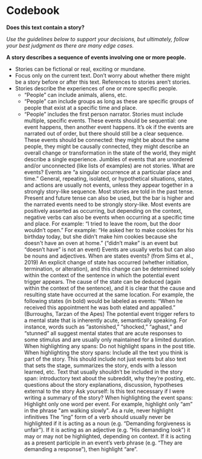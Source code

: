 # Codebook

**Does this text contain a story?**

*Use the guidelines below to support your decisions, but ultimately, follow your best judgment as there are many edge cases.*

**A story describes a sequence of events involving one or more people.**
- Stories can be fictional or real, exciting or mundane.
- Focus only on the current text. Don’t worry about whether there might be a story before or after this text. References to stories aren’t stories.
- Stories describe the experiences of one or more specific people.
  - “People” can include animals, aliens, etc.
  - “People” can include groups as long as these are specific groups of people that exist at a specific time and place.
  - “People” includes the first person narrator.
Stories must include multiple, specific events. 
These events should be sequential: one event happens, then another event happens. It’s ok if the events are narrated out of order, but there should still be a clear sequence.
These events should be connected: they might be about the same people, they might be causally connected, they might describe an overall change or transformation in the state of the world, they might describe a single experience.
Jumbles of events that are unordered and/or unconnected (like lists of examples) are not stories.
What are events?
Events are “a singular occurrence at a particular place and time.”
General, repeating, isolated, or hypothetical situations, states, and actions are usually not events, unless they appear together in a strongly story-like sequence. 
Most stories are told in the past tense. Present and future tense can also be used, but the bar is higher and the narrated events need to be strongly story-like.
Most events are positively asserted as occurring, but depending on the context, negative verbs can also be events when occurring at a specific time and place.
For example: “I tried to leave the room, but the door wouldn’t open.”
For example: “He asked her to make cookies for his birthday today, but she didn't make him cookies because she doesn't have an oven at home.” (“didn’t make” is an event but “doesn’t have” is not an event)
Events are usually verbs but can also be nouns and adjectives.
When are states events? (from Sims et al., 2019)
An explicit change of state has occurred (whether initiation, termination, or alteration), and this change can be determined solely within the context of the sentence in which the potential event trigger appears.
The cause of the state can be deduced (again within the context of the sentence), and it is clear that the cause and resulting state have occurred at the same location. For example, the following states (in bold) would be labeled as events: “When he received this appointment he was both elated and appalled.” (Burroughs, Tarzan of the Apes)
The potential event trigger refers to a mental state that is inherently acute, semantically speaking. For instance, words such as “astonished,” “shocked,” “aghast,” and “stunned” all suggest mental states that are acute responses to some stimulus and are usually only maintained for a limited duration.
When highlighting any spans:
Do not highlight spans in the post title.
When highlighting the story spans:
Include all the text you think is part of the story. This should include not just events but also text that sets the stage, summarizes the story, ends with a lesson learned, etc.
Text that usually shouldn’t be included in the story span:
introductory text about the subreddit, why they’re posting, etc.
questions about the story
explanations, discussion, hypotheses external to the story
Ask yourself: Is this text necessary if I were writing a summary of the story?
When highlighting the event spans:
Highlight only one word per event. 
For example, highlight only “am” in the phrase "am walking slowly".
As a rule, never highlight infinitives
The “ing” form of a verb should usually never be highlighted if it is acting as a noun (e.g. “Demanding forgiveness is unfair”). If it is acting as an adjective (e.g. “His demanding look”) it may or may not be highlighted, depending on context. If it is acting as a present participle in an event’s verb phrase (e.g. “They are demanding a response”), then highlight “are”.
